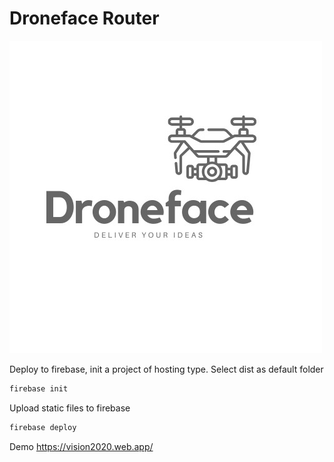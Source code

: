 # Droneface Router

![droneface](doc/droneface.jpeg)

Deploy to firebase, init a project of hosting type. Select dist as default folder
```bash
firebase init
```

Upload static files to firebase
```bash
firebase deploy
```

Demo https://vision2020.web.app/